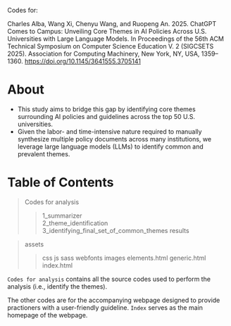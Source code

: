 Codes for: 

Charles Alba, Wang Xi, Chenyu Wang, and Ruopeng An. 2025. ChatGPT Comes to Campus: Unveiling Core Themes in AI Policies Across U.S. Universities with Large Language Models. In Proceedings of the 56th ACM Technical Symposium on Computer Science Education V. 2 (SIGCSETS 2025). Association for Computing Machinery, New York, NY, USA, 1359–1360. https://doi.org/10.1145/3641555.3705141

# About

- This study aims to bridge this gap by identifying core themes surrounding AI policies and guidelines across the top 50 U.S. universities.
-  Given the labor- and time-intensive nature required to manually synthesize multiple policy documents across many institutions, we leverage large language models (LLMs) to identify common and prevalent themes.  

# Table of Contents  

> Codes for analysis
>> 1_summarizer  
>> 2_theme_identification  
>> 3_identifying_final_set_of_common_themes
>> results

> assets
>> css
>> js
>> sass
>> webfonts
> images
> elements.html
> generic.html
> index.html

`Codes for analysis` contains all the source codes used to perform the analysis (i.e., identify the themes). 

The other codes are for the accompanying webpage designed to provide practioners with a user-friendly guideline. `Index` serves as the main homepage of the webpage. 
